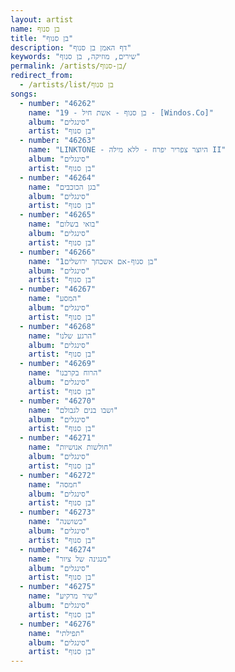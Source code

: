 ```yaml
---
layout: artist
name: בן סנוף
title: "בן סנוף"
description: "דף האמן בן סנוף"
keywords: "שירים, מוזיקה, בן סנוף"
permalink: /artists/בן-סנוף/
redirect_from:
  - /artists/list/בן סנוף
songs:
  - number: "46262"
    name: "19 - בן סנוף - אשת חיל - [Windos.Co]"
    album: "סינגלים"
    artist: "בן סנוף"
  - number: "46263"
    name: "LINKTONE - היוצר צפריר יפרח - ללא מילה II"
    album: "סינגלים"
    artist: "בן סנוף"
  - number: "46264"
    name: "בגן הכוכבים"
    album: "סינגלים"
    artist: "בן סנוף"
  - number: "46265"
    name: "בואי בשלום"
    album: "סינגלים"
    artist: "בן סנוף"
  - number: "46266"
    name: "בן סנוף-אם אשכחך ירושלים1"
    album: "סינגלים"
    artist: "בן סנוף"
  - number: "46267"
    name: "המסע"
    album: "סינגלים"
    artist: "בן סנוף"
  - number: "46268"
    name: "הרגע שלנו"
    album: "סינגלים"
    artist: "בן סנוף"
  - number: "46269"
    name: "הרוח בקרבנו"
    album: "סינגלים"
    artist: "בן סנוף"
  - number: "46270"
    name: "ושבו בנים לגבולם"
    album: "סינגלים"
    artist: "בן סנוף"
  - number: "46271"
    name: "חולשות אנושיות"
    album: "סינגלים"
    artist: "בן סנוף"
  - number: "46272"
    name: "חמסה"
    album: "סינגלים"
    artist: "בן סנוף"
  - number: "46273"
    name: "כשושנה"
    album: "סינגלים"
    artist: "בן סנוף"
  - number: "46274"
    name: "מנגינה של ציור"
    album: "סינגלים"
    artist: "בן סנוף"
  - number: "46275"
    name: "שיר מרקיע"
    album: "סינגלים"
    artist: "בן סנוף"
  - number: "46276"
    name: "תפילתי"
    album: "סינגלים"
    artist: "בן סנוף"
---
```

